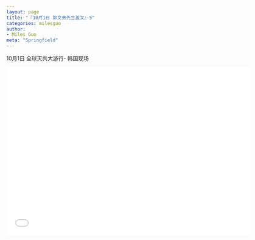 ```yaml
---
layout: page
title: "『10月1日 郭文贵先生盖文』·5"
categories: milesguo
author:
- Miles Guo
meta: "Springfield"
---
```


10月1日 全球灭共大游行- 韩国现场 

<center>
<iframe width="640" height="440" src="../../../../video/milesguo/2020_10_01_Miles_Guo_Getter_5.MOV" frameborder="0" allow="accelerometer; autoplay; encrypted-media; gyroscope; picture-in-picture" allowfullscreen></iframe>
</center>

